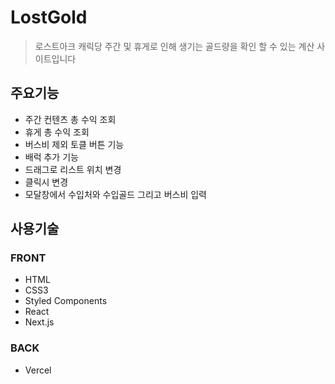 # LostGold

> 로스트아크 캐릭당 주간 및 휴게로 인해 생기는 골드량을 확인 할 수 있는 계산 사이트입니다

## 주요기능

- 주간 컨텐츠 총 수익 조회
- 휴게 총 수익 조회
- 버스비 제외 토클 버튼 기능
- 배럭 추가 기능
- 드래그로 리스트 위치 변경
- 클릭시 변경
- 모달창에서 수입처와 수입골드 그리고 버스비 입력

## 사용기술

### FRONT

- HTML
- CSS3
- Styled Components
- React
- Next.js

### BACK

- Vercel

